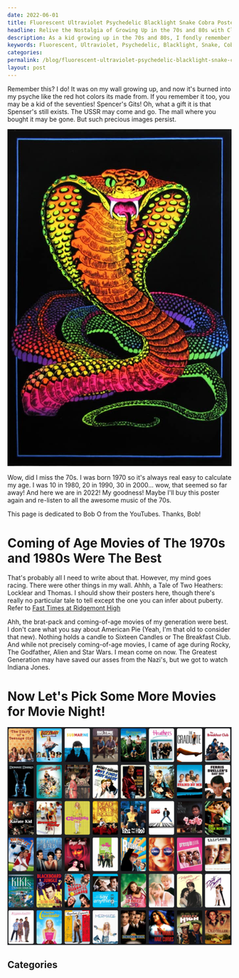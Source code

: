 ```yaml
---
date: 2022-06-01
title: Fluorescent Ultraviolet Psychedelic Blacklight Snake Cobra Poster
headline: Relive the Nostalgia of Growing Up in the 70s and 80s with Classic Coming-of-Age Movies
description: As a kid growing up in the 70s and 80s, I fondly remember the Fluorescent Ultraviolet Psychedelic Blacklight Snake Cobra Poster, and all the classic coming-of-age movies from that time, like Fast Times at Ridgemont High, Sixteen Candles, The Breakfast Club, Rocky, The Godfather, Alien, Star Wars, and Indiana. Join me on a nostalgic journey as I take a look back at these films and the memories they evoke.
keywords: Fluorescent, Ultraviolet, Psychedelic, Blacklight, Snake, Cobra, Poster, 70s, 80s, Fast Times at Ridgemont High, Sixteen Candles, The Breakfast Club, Rocky, The Godfather, Alien, Star Wars, Indiana
categories: 
permalink: /blog/fluorescent-ultraviolet-psychedelic-blacklight-snake-cobra-poster/
layout: post
---
```



Remember this? I do! It was on my wall growing up, and now it's burned into my
psyche like the red hot colors its made from. If you remember it too, you may
be a kid of the seventies! Spencer's Gits! Oh, what a gift it is that Spenser's
still exists. The USSR may come and go. The mall where you bought it may be
gone. But such precious images persist.

![Fluorescent Ultraviolet Psychedelic Blacklight Snake Cobra Poster](/assets/images/fluorescent-ultraviolet-psychedelic-blacklight-snake-cobra-poster.jpg)

Wow, did I miss the 70s. I was born 1970 so it's always real easy to calculate
my age. I was 10 in 1980, 20 in 1990, 30 in 2000... wow, that seemed so far
away! And here we are in 2022! My goodness! Maybe I'll buy this poster again
and re-listen to all the awesome music of the 70s.

This page is dedicated to Bob O from the YouTubes. Thanks, Bob!

# Coming of Age Movies of The 1970s and 1980s Were The Best

That's probably all I need to write about that. However, my mind goes racing.
There were other things in my wall. Ahhh, a Tale of Two Heathers: Locklear and
Thomas. I should show their posters here, though there's really no particular
tale to tell except the one you can infer about puberty. Refer to [Fast Times
at Ridgemont High](https://en.wikipedia.org/wiki/Fast_Times_at_Ridgemont_High)

Ahh, the brat-pack and coming-of-age movies of my generation were best. I don't
care what you say about American Pie (Yeah, I'm that old to consider that new).
Nothing holds a candle to Sixteen Candles or The Breakfast Club. And while not
precisely coming-of-age movies, I came of age during Rocky, The Godfather,
Alien and Star Wars. I mean come on now. The Greatest Generation may have saved
our asses from the Nazi's, but we got to watch Indiana Jones.

# Now Let's Pick Some More Movies for Movie Night!

![Coming Of Age Movies Planning Movie Night For The Kid](/assets/images/coming-of-age-movies-planning-movie-night-for-the-kid.png)



## Categories

<ul></ul>